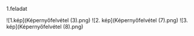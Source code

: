 1.feladat 

![1.kép](Képernyőfelvétel (3).png)
![2. kép](Képernyőfelvétel (7).png)
![3. kép](Képernyőfelvétel (8).png)
